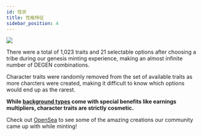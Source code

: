 ```yaml
---
id: 性状
title: 性格特征
sidebar_position: 4
---
```


![](/img/creation.png)

There were a total of 1,023 traits and 21 selectable options after choosing a tribe during our genesis minting experience, making an almost infinite number of DEGEN combinations.

Character traits were randomly removed from the set of available traits as more charcters were created, making it difficult to know which options would end up as the rarest.

**While [background types](https://docs.niftyleague.com/overview/degens/backgrounds) come with special benefits like earnings multipliers, character traits are strictly cosmetic.**

Check out [OpenSea](https://opensea.io/collection/niftydegen) to see some of the amazing creations our community came up with while minting!

